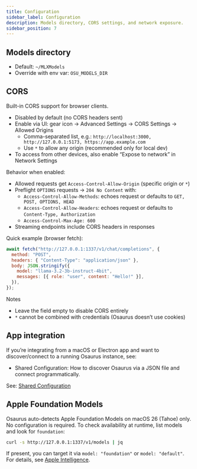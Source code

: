 ```yaml
---
title: Configuration
sidebar_label: Configuration
description: Models directory, CORS settings, and network exposure.
sidebar_position: 7
---
```


## Models directory

- Default: `~/MLXModels`
- Override with env var: `OSU_MODELS_DIR`

## CORS

Built-in CORS support for browser clients.

- Disabled by default (no CORS headers sent)
- Enable via UI: gear icon → Advanced Settings → CORS Settings → Allowed Origins
  - Comma-separated list, e.g.: `http://localhost:3000, http://127.0.0.1:5173, https://app.example.com`
  - Use `*` to allow any origin (recommended only for local dev)
- To access from other devices, also enable “Expose to network” in Network Settings

Behavior when enabled:

- Allowed requests get `Access-Control-Allow-Origin` (specific origin or `*`)
- Preflight `OPTIONS` requests → `204 No Content` with:
  - `Access-Control-Allow-Methods`: echoes request or defaults to `GET, POST, OPTIONS, HEAD`
  - `Access-Control-Allow-Headers`: echoes request or defaults to `Content-Type, Authorization`
  - `Access-Control-Max-Age: 600`
- Streaming endpoints include CORS headers in responses

Quick example (browser fetch):

```javascript
await fetch("http://127.0.0.1:1337/v1/chat/completions", {
  method: "POST",
  headers: { "Content-Type": "application/json" },
  body: JSON.stringify({
    model: "llama-3.2-3b-instruct-4bit",
    messages: [{ role: "user", content: "Hello!" }],
  }),
});
```

Notes

- Leave the field empty to disable CORS entirely
- `*` cannot be combined with credentials (Osaurus doesn’t use cookies)

## App integration

If you’re integrating from a macOS or Electron app and want to discover/connect to a running Osaurus instance, see:

- Shared Configuration: How to discover Osaurus via a JSON file and connect programmatically.

See: [Shared Configuration](./shared-configuration.md)

## Apple Foundation Models

Osaurus auto-detects Apple Foundation Models on macOS 26 (Tahoe) only. No configuration is required. To check availability at runtime, list models and look for `foundation`:

```bash
curl -s http://127.0.0.1:1337/v1/models | jq
```

If present, you can target it via `model: "foundation"` or `model: "default"`. For details, see [Apple Intelligence](./models/apple-intelligence.md).
